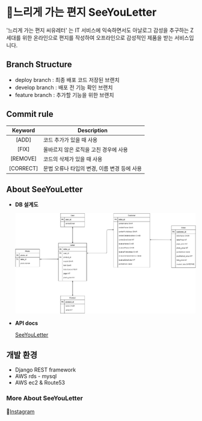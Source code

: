 # :love_letter:느리게 가는 편지 SeeYouLetter 

'느리게 가는 편지 씨유레터' 는  IT 서비스에 익숙하면서도 아날로그 감성을 추구하는 Z세대를 위한 온라인으로 편지를 작성하여 오프라인으로 감성적인 제품을 받는 서비스입니다.     

## Branch Structure

* deploy branch : 최종 배포 코드 저장된 브랜치
* develop branch : 배포 전 기능 확인 브랜치
* feature branch : 추가할 기능을 위한 브랜치      

## Commit rule

|  Keyword  | Description                                  |
| :-------: | -------------------------------------------- |
|   [ADD]   | 코드 추가가 있을 때 사용                     |
|   [FIX]   | 올바르지 않은 로직을 고친 경우에 사용        |
| [REMOVE]  | 코드의 삭제가 있을 때 사용                   |
| [CORRECT] | 문법 오류나 타입의 변경, 이름 변경 등에 사용 |

## About SeeYouLetter

* **DB 설계도**

  ![modeling](./img/modeling.png)

- **API docs**

  [SeeYouLetter](https://documenter.getpostman.com/view/12950398/TVzLofDg) 



## 개발 환경 

* Django REST framework  
* AWS rds - mysql
* AWS ec2 & Route53    



### More About SeeYouLetter

:love_letter:[Instagram](https://instagram.com/seeyouletter.official?igshid=1swsr0k141wdx)











